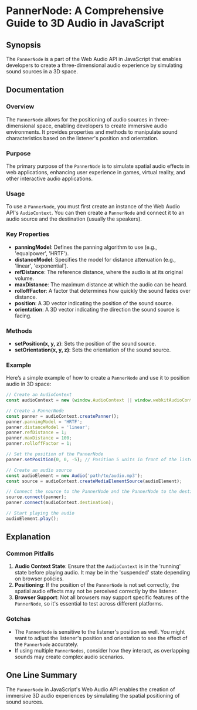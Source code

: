 <!--
Meta Description: # PannerNode: A Comprehensive Guide to 3D Audio in JavaScript ## Synopsis The `PannerNode` is a part of the Web Audio API in JavaScript that enables d...
Meta Keywords: audio, pannernode, position, create, source
-->

# PannerNode: A Comprehensive Guide to 3D Audio in JavaScript

## Synopsis
The `PannerNode` is a part of the Web Audio API in JavaScript that enables developers to create a three-dimensional audio experience by simulating sound sources in a 3D space.

## Documentation
### Overview
The `PannerNode` allows for the positioning of audio sources in three-dimensional space, enabling developers to create immersive audio environments. It provides properties and methods to manipulate sound characteristics based on the listener's position and orientation.

### Purpose
The primary purpose of the `PannerNode` is to simulate spatial audio effects in web applications, enhancing user experience in games, virtual reality, and other interactive audio applications.

### Usage
To use a `PannerNode`, you must first create an instance of the Web Audio API's `AudioContext`. You can then create a `PannerNode` and connect it to an audio source and the destination (usually the speakers).

### Key Properties
- **panningModel**: Defines the panning algorithm to use (e.g., 'equalpower', 'HRTF').
- **distanceModel**: Specifies the model for distance attenuation (e.g., 'linear', 'exponential').
- **refDistance**: The reference distance, where the audio is at its original volume.
- **maxDistance**: The maximum distance at which the audio can be heard.
- **rolloffFactor**: A factor that determines how quickly the sound fades over distance.
- **position**: A 3D vector indicating the position of the sound source.
- **orientation**: A 3D vector indicating the direction the sound source is facing.

### Methods
- **setPosition(x, y, z)**: Sets the position of the sound source.
- **setOrientation(x, y, z)**: Sets the orientation of the sound source.

### Example
Here’s a simple example of how to create a `PannerNode` and use it to position audio in 3D space:

```javascript
// Create an AudioContext
const audioContext = new (window.AudioContext || window.webkitAudioContext)();

// Create a PannerNode
const panner = audioContext.createPanner();
panner.panningModel = 'HRTF';
panner.distanceModel = 'linear';
panner.refDistance = 1;
panner.maxDistance = 100;
panner.rolloffFactor = 1;

// Set the position of the PannerNode
panner.setPosition(0, 0, -5); // Position 5 units in front of the listener

// Create an audio source
const audioElement = new Audio('path/to/audio.mp3');
const source = audioContext.createMediaElementSource(audioElement);

// Connect the source to the PannerNode and the PannerNode to the destination
source.connect(panner);
panner.connect(audioContext.destination);

// Start playing the audio
audioElement.play();
```

## Explanation
### Common Pitfalls
1. **Audio Context State**: Ensure that the `AudioContext` is in the 'running' state before playing audio. It may be in the 'suspended' state depending on browser policies.
2. **Positioning**: If the position of the `PannerNode` is not set correctly, the spatial audio effects may not be perceived correctly by the listener.
3. **Browser Support**: Not all browsers may support specific features of the `PannerNode`, so it's essential to test across different platforms.

### Gotchas
- The `PannerNode` is sensitive to the listener's position as well. You might want to adjust the listener's position and orientation to see the effect of the `PannerNode` accurately.
- If using multiple `PannerNodes`, consider how they interact, as overlapping sounds may create complex audio scenarios.

## One Line Summary
The `PannerNode` in JavaScript's Web Audio API enables the creation of immersive 3D audio experiences by simulating the spatial positioning of sound sources.